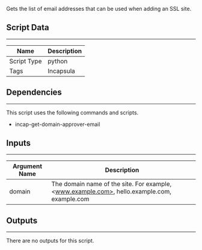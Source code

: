Gets the list of email addresses that can be used when adding an SSL site.

## Script Data

---

| **Name** | **Description** |
| --- | --- |
| Script Type | python |
| Tags | Incapsula |


## Dependencies

---
This script uses the following commands and scripts.

* incap-get-domain-approver-email

## Inputs

---

| **Argument Name** | **Description** |
| --- | --- |
| domain | The domain name of the site. For example, <www.example.com>, hello.example.com, example.com |

## Outputs

---
There are no outputs for this script.
